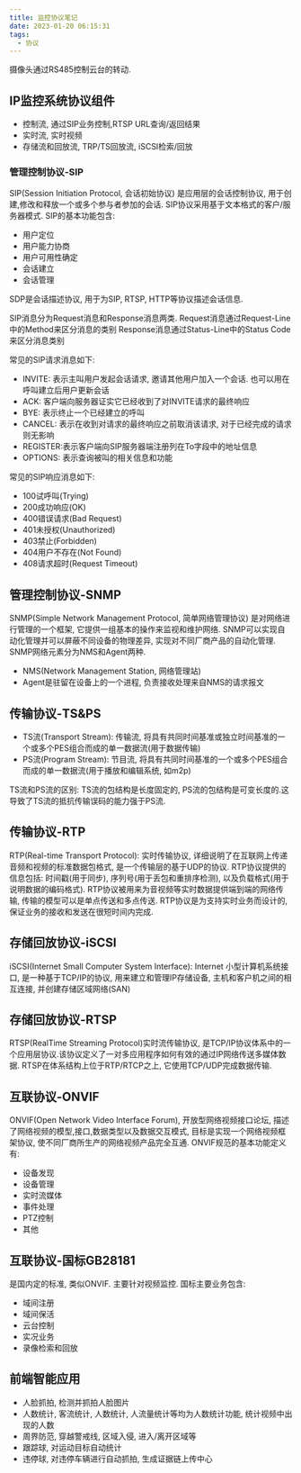 ```yaml
---
title: 监控协议笔记
date: 2023-01-20 06:15:31
tags:
  - 协议
---
```


摄像头通过RS485控制云台的转动.

## IP监控系统协议组件
- 控制流, 通过SIP业务控制,RTSP URL查询/返回结果
- 实时流, 实时视频
- 存储流和回放流, TRP/TS回放流, iSCSI检索/回放

### 管理控制协议-SIP
SIP(Session Initiation Protocol, 会话初始协议) 是应用层的会话控制协议, 用于创建,修改和释放一个或多个参与者参加的会话.
SIP协议采用基于文本格式的客户/服务器模式.
SIP的基本功能包含:
- 用户定位
- 用户能力协商
- 用户可用性确定
- 会话建立
- 会话管理

SDP是会话描述协议, 用于为SIP, RTSP, HTTP等协议描述会话信息.

SIP消息分为Request消息和Response消息两类.
Request消息通过Request-Line中的Method来区分消息的类别
Response消息通过Status-Line中的Status Code来区分消息类别

常见的SIP请求消息如下:
- INVITE: 表示主叫用户发起会话请求, 邀请其他用户加入一个会话. 也可以用在呼叫建立后用户更新会话
- ACK: 客户端向服务器证实它已经收到了对INVITE请求的最终响应
- BYE: 表示终止一个已经建立的呼叫
- CANCEL: 表示在收到对请求的最终响应之前取消该请求, 对于已经完成的请求则无影响
- REGISTER:表示客户端向SIP服务器端注册列在To字段中的地址信息
- OPTIONS: 表示查询被叫的相关信息和功能

常见的SIP响应消息如下:
- 100试呼叫(Trying)
- 200成功响应(OK)
- 400错误请求(Bad Request)
- 401未授权(Unauthorized)
- 403禁止(Forbidden)
- 404用户不存在(Not Found)
- 408请求超时(Request Timeout)

## 管理控制协议-SNMP
SNMP(Simple Network Management Protocol, 简单网络管理协议) 是对网络进行管理的一个框架, 它提供一组基本的操作来监视和维护网络.
SNMP可以实现自动化管理并可以屏蔽不同设备的物理差异, 实现对不同厂商产品的自动化管理.
SNMP网络元素分为NMS和Agent两种.
- NMS(Network Management Station, 网络管理站)
- Agent是驻留在设备上的一个进程, 负责接收处理来自NMS的请求报文


## 传输协议-TS&PS
- TS流(Transport Stream): 传输流, 将具有共同时间基准或独立时间基准的一个或多个PES组合而成的单一数据流(用于数据传输)
- PS流(Program Stream): 节目流, 将具有共同时间基准的一个或多个PES组合而成的单一数据流(用于播放和编辑系统, 如m2p)

TS流和PS流的区别:
TS流的包结构是长度固定的, PS流的包结构是可变长度的.这导致了TS流的抵抗传输误码的能力强于PS流.

## 传输协议-RTP
RTP(Real-time Transport Protocol): 实时传输协议, 详细说明了在互联网上传递音频和视频的标准数据包格式, 是一个传输层的基于UDP的协议.
RTP协议提供的信息包括: 时间戳(用于同步), 序列号(用于丢包和重排序检测), 以及负载格式(用于说明数据的编码格式).
RTP协议被用来为音视频等实时数据提供端到端的网络传输, 传输的模型可以是单点传送和多点传送.
RTP协议是为支持实时业务而设计的, 保证业务的接收和发送在很短时间内完成.

## 存储回放协议-iSCSI
iSCSI(Internet Small Computer System Interface): Internet 小型计算机系统接口, 是一种基于TCP/IP的协议, 用来建立和管理IP存储设备, 主机和客户机之间的相互连接, 并创建存储区域网络(SAN)

## 存储回放协议-RTSP
RTSP(RealTime Streaming Protocol)实时流传输协议, 是TCP/IP协议体系中的一个应用层协议.该协议定义了一对多应用程序如何有效的通过IP网络传送多媒体数据. RTSP在体系结构上位于RTP/RTCP之上, 它使用TCP/UDP完成数据传输.


## 互联协议-ONVIF
ONVIF(Open Network Video Interface Forum), 开放型网络视频接口论坛, 描述了网络视频的模型,接口,数据类型以及数据交互模式, 目标是实现一个网络视频框架协议, 使不同厂商所生产的网络视频产品完全互通.
ONVIF规范的基本功能定义有:
- 设备发现
- 设备管理
- 实时流媒体
- 事件处理
- PTZ控制
- 其他

## 互联协议-国标GB28181
是国内定的标准, 类似ONVIF. 主要针对视频监控.
国标主要业务包含:
- 域间注册
- 域间保活
- 云台控制
- 实况业务
- 录像检索和回放


## 前端智能应用
- 人脸抓拍, 检测并抓拍人脸图片
- 人数统计, 客流统计, 人数统计, 人流量统计等均为人数统计功能, 统计视频中出现的人数
- 周界防范, 穿越警戒线, 区域入侵, 进入/离开区域等
- 跟踪球, 对运动目标自动统计
- 违停球, 对违停车辆进行自动抓拍, 生成证据链上传中心